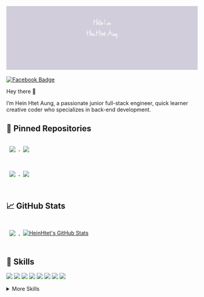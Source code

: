 ![HeinHtet's GitHub Banner](./assets/GitHubHeader.png)

[![Facebook Badge](https://img.shields.io/badge/Facebook-Profile-informational?style=flat&logo=facebook&logoColor=white&color=1CA2F1)](https://www.facebook.com/h.dawnape/)


Hey there 👋

I’m Hein Htet Aung, a passionate junior full-stack engineer, quick learner creative coder who specializes in back-end development.

## 📌 Pinned Repositories

<a href="https://github.com/maysukyinaing/TypeScript-Fundamentals">
  <img align="center" style="margin:1rem 0.5rem" src="https://github-readme-stats.vercel.app/api/pin/?username=maysukyinaing&repo=TypeScript-Fundamentals&title_color=ffffff&text_color=1A2B34&icon_color=4AB197&bg_color=d1cdda" />
</a>

<a href="https://github.com/maysukyinaing/angular-testing-e2e">
  <img align="center" style="margin:1rem 0.5rem" src="https://github-readme-stats.vercel.app/api/pin/?username=maysukyinaing&repo=angular-testing-e2e&title_color=ffffff&text_color=1A2B34&icon_color=4AB197&bg_color=d1cdda" />
</a>
<br>
<br>
<a href="https://github.com/maysukyinaing/rest-template">
  <img align="center" style="margin:1rem 0.5rem" src="https://github-readme-stats.vercel.app/api/pin/?username=maysukyinaing&repo=rest-template&title_color=ffffff&text_color=1A2B34&icon_color=4AB197&bg_color=d1cdda" />
</a>

<a href="https://github.com/maysukyinaing/dynamic-components">
  <img align="center" style="margin:1rem 0.5rem" src="https://github-readme-stats.vercel.app/api/pin/?username=maysukyinaing&repo=dynamic-components&title_color=ffffff&text_color=1A2B34&icon_color=4AB197&bg_color=d1cdda" />
</a>

<br>
<br>

## &#x1f4c8; GitHub Stats
<br>

<a href="https://github.com/heinhtetaungms">
  <img align="center" style="margin:0.5rem" src="https://github-readme-stats.vercel.app/api/top-langs/?username=heinhtetaungms&hide=html,css&title_color=ffffff&text_color=1A2B34&icon_color=4AB197&bg_color=d1cdda" />
</a>

<a href="https://github.com/heinhtetaungms">
  <img align="center" style="margin:0.5rem" src="https://github-readme-stats.vercel.app/api?username=heinhtetaungms&show_icons=true&line_height=27&count_private=true&title_color=ffffff&text_color=1A2B34&icon_color=4AB197&bg_color=d1cdda" alt="HeinHtet's GitHub Stats" />
</a>

<br>
<br>


## 💼 Skills

![](https://img.shields.io/badge/Code-Angular-informational?style=flat&logo=angular&logoColor=white&color=4AB197)
![](https://img.shields.io/badge/Code-JavaScript-informational?style=flat&logo=JavaScript&logoColor=white&color=4AB197)
![](https://img.shields.io/badge/Code-TypeScript-informational?style=flat&logo=TypeScript&logoColor=white&color=4AB197)
![](https://img.shields.io/badge/Code-Java-informational?style=flat&logo=Java&logoColor=white&color=4AB197)
![](https://img.shields.io/badge/Code-SpringBoot-informational?style=flat&logo=Spring&logoColor=white&color=4AB197)
![](https://img.shields.io/badge/Code-CSharp-informational?style=flat&logo=c-sharp&logoColor=white&color=4AB197)
![](https://img.shields.io/badge/Code-.NET-informational?style=flat&logo=.net&logoColor=white&color=4AB197)
![](https://img.shields.io/badge/Code-MySQL-informational?style=flat&logo=MySQL&logoColor=white&color=4AB197)


<details>
<summary>More Skills</summary>


![](https://img.shields.io/badge/Style-CSS-informational?style=flat&logo=css3&logoColor=white&color=4AB197)
![](https://img.shields.io/badge/Style-Tailwind-informational?style=flat&logo=Tailwind-CSS&logoColor=white&color=4AB197)
![](https://img.shields.io/badge/Style-Sass-informational?style=flat&logo=Sass&logoColor=white&color=4AB197)

